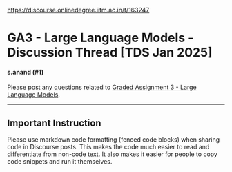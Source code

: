 https://discourse.onlinedegree.iitm.ac.in/t/163247

<html><head><meta charset='utf-8'><title>GA3 - Large Language Models - Discussion Thread [TDS Jan 2025]</title></head><body>
<h1>GA3 - Large Language Models - Discussion Thread [TDS Jan 2025]</h1>
<h4>s.anand (#1)</h4>
<p>Please post any questions related to <a href="https://exam.sanand.workers.dev/tds-2025-01-ga3">Graded Assignment 3 - Large Language Models</a>.</p>
<hr/>
<h2><a class="anchor" href="#p-579668-important-instruction-1" name="p-579668-important-instruction-1"></a>Important Instruction</h2>
<p>Please use markdown code formatting (fenced code blocks) when sharing code in Discourse posts. This makes the code much easier to read and differentiate from non-code text. It also makes it easier for people to copy code snippets and run it themselves.